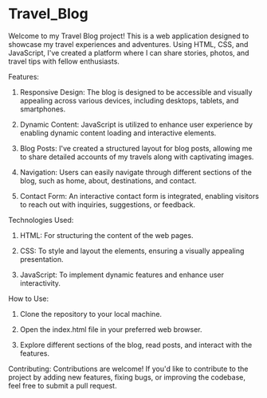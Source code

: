 # Travel_Blog

Welcome to my Travel Blog project! This is a web application designed to showcase my travel experiences and adventures. Using HTML, CSS, and JavaScript, I've created a platform where I can share stories, photos, and travel tips with fellow enthusiasts.

Features:

1. Responsive Design: The blog is designed to be accessible and visually appealing across various devices, including desktops, tablets, and smartphones.

2. Dynamic Content: JavaScript is utilized to enhance user experience by enabling dynamic content loading and interactive elements.

3. Blog Posts: I've created a structured layout for blog posts, allowing me to share detailed accounts of my travels along with captivating images.

4. Navigation: Users can easily navigate through different sections of the blog, such as home, about, destinations, and contact.

5. Contact Form: An interactive contact form is integrated, enabling visitors to reach out with inquiries, suggestions, or feedback.

Technologies Used:
1. HTML: For structuring the content of the web pages.

2. CSS: To style and layout the elements, ensuring a visually appealing presentation.

3. JavaScript: To implement dynamic features and enhance user interactivity.

How to Use:
1. Clone the repository to your local machine.

2. Open the index.html file in your preferred web browser.

3. Explore different sections of the blog, read posts, and interact with the features.



Contributing:
Contributions are welcome! If you'd like to contribute to the project by adding new features, fixing bugs, or improving the codebase, feel free to submit a pull request.
